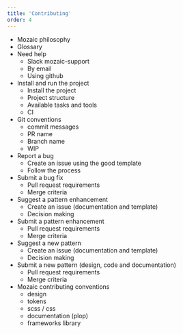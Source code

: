 ```yaml
---
title: 'Contributing'
order: 4
---
```


* Mozaic philosophy
* Glossary
* Need help
    * Slack mozaic-support
    * By email
    * Using github
* Install and run the project
    * Install the project
    * Project structure
    * Available tasks and tools
    * CI
* Git conventions
    * commit messages
    * PR name
    * Branch name
    * WIP
* Report a bug
    * Create an issue using the good template
    * Follow the process
* Submit a bug fix
    * Pull request requirements
    * Merge criteria
* Suggest a pattern enhancement
    * Create an issue (documentation and template)
    * Decision making
* Submit a pattern enhancement
    * Pull request requirements
    * Merge criteria
* Suggest a new pattern
    * Create an issue (documentation and template)
    * Decision making
* Submit a new pattern (design, code and documentation)
    * Pull request requirements
    * Merge criteria
* Mozaic contributing conventions
    * design
    * tokens
    * scss / css
    * documentation (plop)
    * frameworks library